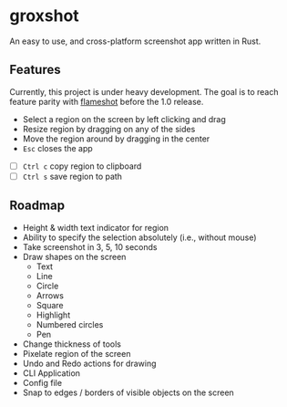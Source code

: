 # groxshot

An easy to use, and cross-platform screenshot app written in Rust.

## Features

Currently, this project is under heavy development. The goal is to reach feature parity with [flameshot](https://github.com/flameshot-org/flameshot) before the 1.0 release.

- Select a region on the screen by left clicking and drag
- Resize region by dragging on any of the sides
- Move the region around by dragging in the center
- `Esc` closes the app
- [ ] `Ctrl c` copy region to clipboard
- [ ] `Ctrl s` save region to path

## Roadmap

- Height & width text indicator for region
- Ability to specify the selection absolutely (i.e., without mouse)
- Take screenshot in 3, 5, 10 seconds
- Draw shapes on the screen
  - Text
  - Line
  - Circle
  - Arrows
  - Square
  - Highlight
  - Numbered circles
  - Pen
- Change thickness of tools
- Pixelate region of the screen
- Undo and Redo actions for drawing
- CLI Application
- Config file
- Snap to edges / borders of visible objects on the screen
